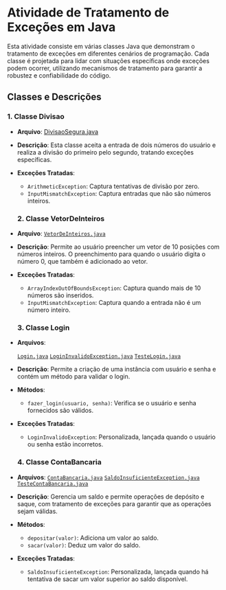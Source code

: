 # Atividade de Tratamento de Exceções em Java

Esta atividade consiste em várias classes Java que demonstram o tratamento de exceções em diferentes cenários de programação. Cada classe é projetada para lidar com situações específicas onde exceções podem ocorrer, utilizando mecanismos de tratamento para garantir a robustez e confiabilidade do código.

## Classes e Descrições

### 1. Classe Divisao
- **Arquivo**: [DivisaoSegura.java](https://github.com/joycebeatriz/construcao-sw/blob/main/atividade08/DivisaoSegura.java)
- **Descrição**: Esta classe aceita a entrada de dois números do usuário e realiza a divisão do primeiro pelo segundo, tratando exceções específicas.
- **Exceções Tratadas**:
  - `ArithmeticException`: Captura tentativas de divisão por zero.
  - `InputMismatchException`: Captura entradas que não são números inteiros.

  ### 2. Classe VetorDeInteiros
- **Arquivo**: [`VetorDeInteiros.java`](https://github.com/joycebeatriz/construcao-sw/blob/main/atividade08/VetorComExcecoes.java)
- **Descrição**: Permite ao usuário preencher um vetor de 10 posições com números inteiros. O preenchimento para quando o usuário digita o número 0, que também é adicionado ao vetor.
- **Exceções Tratadas**:
  - `ArrayIndexOutOfBoundsException`: Captura quando mais de 10 números são inseridos.
  - `InputMismatchException`: Captura quando a entrada não é um número inteiro.

  ### 3. Classe Login
- **Arquivos**: 

  [`Login.java`](https://github.com/joycebeatriz/construcao-sw/blob/main/atividade08/Login.java)
  [`LoginInvalidoException.java`](https://github.com/joycebeatriz/construcao-sw/blob/main/atividade08/LoginInvalidoException.java)
  [`TesteLogin.java`](https://github.com/joycebeatriz/construcao-sw/blob/main/atividade08/TesteLogin.java)


- **Descrição**: Permite a criação de uma instância com usuário e senha e contém um método para validar o login.
- **Métodos**:
  - `fazer_login(usuario, senha)`: Verifica se o usuário e senha fornecidos são válidos.
- **Exceções Tratadas**:
  - `LoginInvalidoException`: Personalizada, lançada quando o usuário ou senha estão incorretos.


  ### 4. Classe ContaBancaria
- **Arquivos**: 
  [`ContaBancaria.java`]()
  [`SaldoInsuficienteException.java`]()
  [`TesteContaBancaria.java`]()


- **Descrição**: Gerencia um saldo e permite operações de depósito e saque, com tratamento de exceções para garantir que as operações sejam válidas.
- **Métodos**:
  - `depositar(valor)`: Adiciona um valor ao saldo.
  - `sacar(valor)`: Deduz um valor do saldo.
- **Exceções Tratadas**:
  - `SaldoInsuficienteException`: Personalizada, lançada quando há tentativa de sacar um valor superior ao saldo disponível.